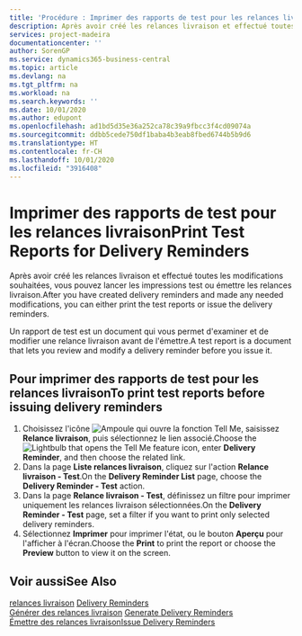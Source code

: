 ```yaml
---
title: 'Procédure : Imprimer des rapports de test pour les relances livraison'
description: Après avoir créé les relances livraison et effectué toutes les modifications souhaitées, vous pouvez lancer les impressions test ou émettre les relances livraison.
services: project-madeira
documentationcenter: ''
author: SorenGP
ms.service: dynamics365-business-central
ms.topic: article
ms.devlang: na
ms.tgt_pltfrm: na
ms.workload: na
ms.search.keywords: ''
ms.date: 10/01/2020
ms.author: edupont
ms.openlocfilehash: ad1bd5d35e36a252ca78c39a9fbcc3f4cd09074a
ms.sourcegitcommit: ddbb5cede750df1baba4b3eab8fbed6744b5b9d6
ms.translationtype: HT
ms.contentlocale: fr-CH
ms.lasthandoff: 10/01/2020
ms.locfileid: "3916408"
---
```

# <a name="print-test-reports-for-delivery-reminders"></a><span data-ttu-id="36b12-103">Imprimer des rapports de test pour les relances livraison</span><span class="sxs-lookup"><span data-stu-id="36b12-103">Print Test Reports for Delivery Reminders</span></span>
<span data-ttu-id="36b12-104">Après avoir créé les relances livraison et effectué toutes les modifications souhaitées, vous pouvez lancer les impressions test ou émettre les relances livraison.</span><span class="sxs-lookup"><span data-stu-id="36b12-104">After you have created delivery reminders and made any needed modifications, you can either print the test reports or issue the delivery reminders.</span></span>  

<span data-ttu-id="36b12-105">Un rapport de test est un document qui vous permet d'examiner et de modifier une relance livraison avant de l'émettre.</span><span class="sxs-lookup"><span data-stu-id="36b12-105">A test report is a document that lets you review and modify a delivery reminder before you issue it.</span></span>  

## <a name="to-print-test-reports-before-issuing-delivery-reminders"></a><span data-ttu-id="36b12-106">Pour imprimer des rapports de test pour les relances livraison</span><span class="sxs-lookup"><span data-stu-id="36b12-106">To print test reports before issuing delivery reminders</span></span>  

1.  <span data-ttu-id="36b12-107">Choisissez l'icône ![Ampoule qui ouvre la fonction Tell Me](../../media/ui-search/search_small.png "Dites-moi ce que vous voulez faire"), saisissez **Relance livraison**, puis sélectionnez le lien associé.</span><span class="sxs-lookup"><span data-stu-id="36b12-107">Choose the ![Lightbulb that opens the Tell Me feature](../../media/ui-search/search_small.png "Tell me what you want to do") icon, enter **Delivery Reminder**, and then choose the related link.</span></span>  
2.  <span data-ttu-id="36b12-108">Dans la page **Liste relances livraison**, cliquez sur l'action **Relance livraison - Test**.</span><span class="sxs-lookup"><span data-stu-id="36b12-108">On the **Delivery Reminder List** page, choose the **Delivery Reminder - Test** action.</span></span>  
3.  <span data-ttu-id="36b12-109">Dans la page **Relance livraison - Test**, définissez un filtre pour imprimer uniquement les relances livraison sélectionnées.</span><span class="sxs-lookup"><span data-stu-id="36b12-109">On the **Delivery Reminder - Test** page, set a filter if you want to print only selected delivery reminders.</span></span>  
4.  <span data-ttu-id="36b12-110">Sélectionnez **Imprimer** pour imprimer l'état, ou le bouton **Aperçu** pour l'afficher à l'écran.</span><span class="sxs-lookup"><span data-stu-id="36b12-110">Choose the **Print** to print the report or choose the **Preview** button to view it on the screen.</span></span>  

## <a name="see-also"></a><span data-ttu-id="36b12-111">Voir aussi</span><span class="sxs-lookup"><span data-stu-id="36b12-111">See Also</span></span>  
 <span data-ttu-id="36b12-112">[relances livraison](delivery-reminders.md) </span><span class="sxs-lookup"><span data-stu-id="36b12-112">[Delivery Reminders](delivery-reminders.md) </span></span>  
 <span data-ttu-id="36b12-113">[Générer des relances livraison](how-to-generate-delivery-reminders.md) </span><span class="sxs-lookup"><span data-stu-id="36b12-113">[Generate Delivery Reminders](how-to-generate-delivery-reminders.md) </span></span>  
 [<span data-ttu-id="36b12-114">Émettre des relances livraison</span><span class="sxs-lookup"><span data-stu-id="36b12-114">Issue Delivery Reminders</span></span>](how-to-issue-delivery-reminders.md)
